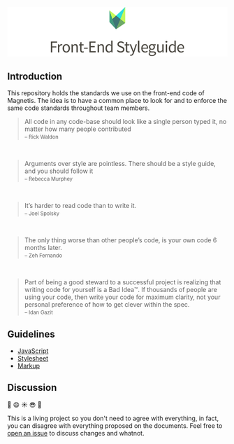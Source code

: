 ![logo](logo.png)

## Introduction

This repository holds the standards we use on the front-end code of Magnetis.
The idea is to have a common place to look for and to enforce the same code standards throughout team members.

>All code in any code-base should look like a single person typed it, no matter how many people contributed  
><small>– Rick Waldon</small>

&nbsp;

>Arguments over style are pointless. There should be a style guide, and you should follow it  
><small>– Rebecca Murphey</small>

&nbsp;

>It’s harder to read code than to write it.  
><small>– Joel Spolsky</small>

&nbsp;

>The only thing worse than other people’s code, is your own code 6 months later.  
><small>– Zeh Fernando</small>

&nbsp;

>Part of being a good steward to a successful project is realizing that writing code for yourself is a Bad Idea™. If thousands of people are using your code, then write your code for maximum clarity, not your personal preference of how to get clever within the spec.  
><small>– Idan Gazit</small>

## Guidelines

* [JavaScript](/JavaScript.md)
* [Stylesheet](/Stylesheet.md)
* [Markup](/Markup.md)

## Discussion

:deciduous_tree: :smile: :sunny: :sunglasses: :tophat:

This is a living project so you don't need to agree with everything, in fact, you can disagree with everything proposed on the documents. Feel free to [open an issue](../../issues) to discuss changes and whatnot.